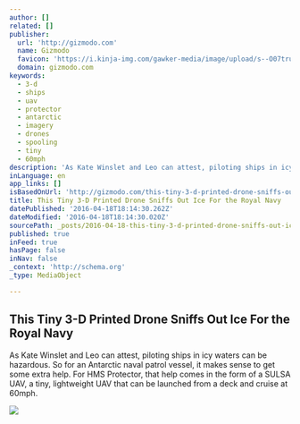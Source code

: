 ```yaml
---
author: []
related: []
publisher:
  url: 'http://gizmodo.com'
  name: Gizmodo
  favicon: 'https://i.kinja-img.com/gawker-media/image/upload/s--O07tru6M--/c_fill,fl_progressive,g_center,h_80,q_80,w_80/fdj3buryz5nuzyf2k620.png'
  domain: gizmodo.com
keywords:
  - 3-d
  - ships
  - uav
  - protector
  - antarctic
  - imagery
  - drones
  - spooling
  - tiny
  - 60mph
description: 'As Kate Winslet and Leo can attest, piloting ships in icy waters can be hazardous. So for an Antarctic naval patrol vessel, it makes sense to get some extra help. For HMS Protector, that help comes in the form of a SULSA UAV, a tiny, lightweight UAV that can be launched from a deck and cruise at 60mph.'
inLanguage: en
app_links: []
isBasedOnUrl: 'http://gizmodo.com/this-tiny-3-d-printed-drone-sniffs-out-ice-for-the-roya-1771492013'
title: This Tiny 3-D Printed Drone Sniffs Out Ice For the Royal Navy
datePublished: '2016-04-18T18:14:30.262Z'
dateModified: '2016-04-18T18:14:30.020Z'
sourcePath: _posts/2016-04-18-this-tiny-3-d-printed-drone-sniffs-out-ice-for-the-royal-nav.md
published: true
inFeed: true
hasPage: false
inNav: false
_context: 'http://schema.org'
_type: MediaObject

---
```

<article style=""><h1>This Tiny 3-D Printed Drone Sniffs Out Ice For the Royal Navy</h1><p>As Kate Winslet and Leo can attest, piloting ships in icy waters can be hazardous. So for an Antarctic naval patrol vessel, it makes sense to get some extra help. For HMS Protector, that help comes in the form of a SULSA UAV, a tiny, lightweight UAV that can be launched from a deck and cruise at 60mph.</p><img src="http://i.kinja-img.com/gawker-media/image/upload/s--HFttg4_7--/c_scale,fl_progressive,q_80,w_800/sbcw5frysksylfsdjpvn.jpg" /></article>